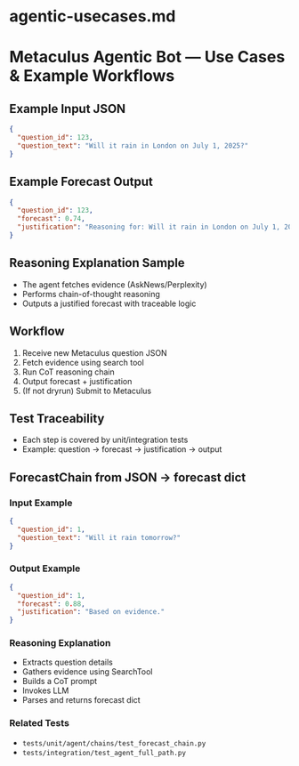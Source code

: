 # agentic-usecases.md

# Metaculus Agentic Bot — Use Cases & Example Workflows

## Example Input JSON

```json
{
  "question_id": 123,
  "question_text": "Will it rain in London on July 1, 2025?"
}
```

## Example Forecast Output

```json
{
  "question_id": 123,
  "forecast": 0.74,
  "justification": "Reasoning for: Will it rain in London on July 1, 2025? based on evidence. Evidence: Evidence for: Will it rain in London on July 1, 2025? (stubbed)"
}
```

## Reasoning Explanation Sample

- The agent fetches evidence (AskNews/Perplexity)
- Performs chain-of-thought reasoning
- Outputs a justified forecast with traceable logic

## Workflow

1. Receive new Metaculus question JSON
2. Fetch evidence using search tool
3. Run CoT reasoning chain
4. Output forecast + justification
5. (If not dryrun) Submit to Metaculus

## Test Traceability

- Each step is covered by unit/integration tests
- Example: question → forecast → justification → output

## ForecastChain from JSON → forecast dict

### Input Example

```json
{
  "question_id": 1,
  "question_text": "Will it rain tomorrow?"
}
```

### Output Example

```json
{
  "question_id": 1,
  "forecast": 0.88,
  "justification": "Based on evidence."
}
```

### Reasoning Explanation

- Extracts question details
- Gathers evidence using SearchTool
- Builds a CoT prompt
- Invokes LLM
- Parses and returns forecast dict

### Related Tests

- `tests/unit/agent/chains/test_forecast_chain.py`
- `tests/integration/test_agent_full_path.py`
